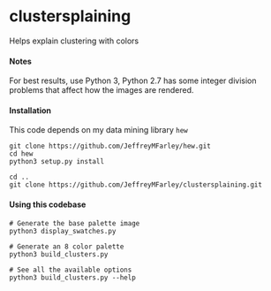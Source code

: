 # clustersplaining
Helps explain clustering with colors

#### Notes

For best results, use Python 3, Python 2.7 has some integer division problems that affect how the images are rendered. 

#### Installation

This code depends on my data mining library `hew`

```shell
git clone https://github.com/JeffreyMFarley/hew.git
cd hew
python3 setup.py install

cd ..
git clone https://github.com/JeffreyMFarley/clustersplaining.git
```

#### Using this codebase

```shell
# Generate the base palette image
python3 display_swatches.py

# Generate an 8 color palette
python3 build_clusters.py

# See all the available options
python3 build_clusters.py --help

```

